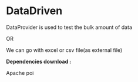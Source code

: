 # DataDriven

DataProvider is used to test the bulk amount of data

OR

We can go with excel or csv file(as external file)

**Dependencies download :**

Apache poi


